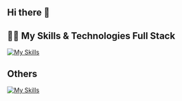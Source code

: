 ## Hi there 👋

## 👨‍💻 My Skills & Technologies Full Stack

[![My Skills](https://skillicons.dev/icons?i=html,css,tailwind,js,git,github,react,nodejs,express,mongodb,postgres)](https://skillicons.dev)

## Others
[![My Skills](https://skillicons.dev/icons?i=vscode,linux,bash,py)](https://skillicons.dev)
<!--
**AlvaroGiachettoCosta/AlvaroGiachettoCosta** is a ✨ _special_ ✨ repository because its `README.md` (this file) appears on your GitHub profile.

Here are some ideas to get you started:

- 🔭 I’m currently working on ...
- 🌱 I’m currently learning ...
- 👯 I’m looking to collaborate on ...
- 🤔 I’m looking for help with ...
- 💬 Ask me about ...
- 📫 How to reach me: ...
- 😄 Pronouns: ...
- ⚡ Fun fact: ...
-->
